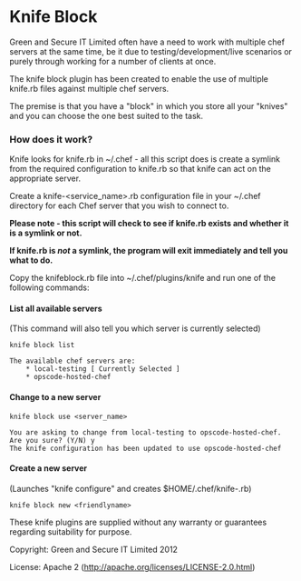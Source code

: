 # Knife Block

Green and Secure IT Limited often have a need to work with multiple chef servers at the same time, be it due to testing/development/live scenarios or purely through working for a number of clients at once.

The knife block plugin has been created to enable the use of multiple knife.rb files against multiple chef servers.

The premise is that you have a "block" in which you store all your "knives" and you can choose the one best suited to the task.


### How does it work?

Knife looks for knife.rb in ~/.chef - all this script does is create a symlink from the required configuration to knife.rb so that knife can act on the appropriate server.

Create a knife-<service_name>.rb configuration file in your ~/.chef directory for each Chef server that you wish to connect to. 

**Please note - this script will check to see if knife.rb exists and whether it is a symlink or not.**

**If knife.rb is *not* a symlink, the program will exit immediately and tell you what to do.**

Copy the knifeblock.rb file into ~/.chef/plugins/knife and run one of the following commands:

#### List all available servers
(This command will also tell you which server is currently selected)

    knife block list
    
    The available chef servers are:
        * local-testing [ Currently Selected ]
        * opscode-hosted-chef

#### Change to a new server
    knife block use <server_name>
    
    You are asking to change from local-testing to opscode-hosted-chef. Are you sure? (Y/N) y
    The knife configuration has been updated to use opscode-hosted-chef

#### Create a new server
(Launches "knife configure" and creates $HOME/.chef/knife-<friendlyname>.rb)

    knife block new <friendlyname>



These knife plugins are supplied without any warranty or guarantees regarding suitability for purpose.

Copyright: Green and Secure IT Limited 2012

License: Apache 2 (http://apache.org/licenses/LICENSE-2.0.html)
